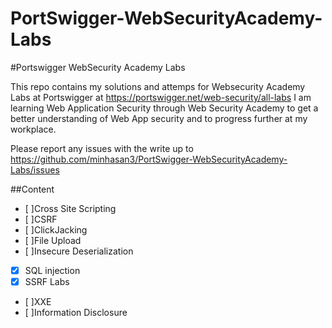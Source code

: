 # PortSwigger-WebSecurityAcademy-Labs

#Portswigger WebSecurity Academy Labs

This repo contains my solutions and attemps for Websecurity Academy Labs at Portswigger at https://portswigger.net/web-security/all-labs
I am learning Web Application Security through Web Security Academy to get a better understanding of Web App security and to progress further at my workplace. 

Please report any issues with the write up to https://github.com/minhasan3/PortSwigger-WebSecurityAcademy-Labs/issues

##Content 
- [ ]Cross Site Scripting
- [ ]CSRF
- [ ]ClickJacking
- [ ]File Upload
- [ ]Insecure Deserialization
- [x] SQL injection 
- [x] SSRF Labs
- [ ]XXE
- [ ]Information Disclosure

